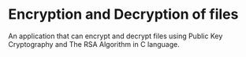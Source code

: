 # Encryption and Decryption of files
An application that can encrypt and decrypt files using Public Key Cryptography and The RSA Algorithm in C language.
